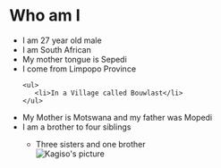 # Who am I
<ul>

  <li>I am 27 year old male</li>
  <li>I am South African</li>
  <li>My mother tongue is Sepedi</li>
  <li>I come from Limpopo Province</li>

    <ul>
       <li>In a Village called Bouwlast</li>
    </ul>

  <li>My Mother is Motswana and my father was Mopedi</li>
  <li>I am a brother to four siblings</li>
    <ul>
      <li>Three sisters and one brother</li>
      <img src="https://raw.githubusercontent.com/kagiso/kagiso-slider/img/Kagiso.jpg" alt="Kagiso's picture">
</ul>
